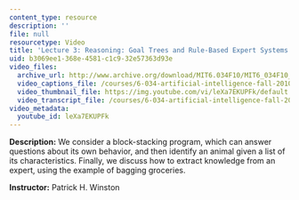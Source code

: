 ```yaml
---
content_type: resource
description: ''
file: null
resourcetype: Video
title: 'Lecture 3: Reasoning: Goal Trees and Rule-Based Expert Systems'
uid: b3069ee1-368e-4581-c1c9-32e57363d93e
video_files:
  archive_url: http://www.archive.org/download/MIT6.034F10/MIT6_034F10_lec03_300k.mp4
  video_captions_file: /courses/6-034-artificial-intelligence-fall-2010/375df741d5705ed5a9c3da9345bbf855_leXa7EKUPFk.vtt
  video_thumbnail_file: https://img.youtube.com/vi/leXa7EKUPFk/default.jpg
  video_transcript_file: /courses/6-034-artificial-intelligence-fall-2010/16742d841abfdbf4820703f21767f5ea_leXa7EKUPFk.pdf
video_metadata:
  youtube_id: leXa7EKUPFk
---
```


**Description:** We consider a block-stacking program, which can answer questions about its own behavior, and then identify an animal given a list of its characteristics. Finally, we discuss how to extract knowledge from an expert, using the example of bagging groceries.

**Instructor:** Patrick H. Winston